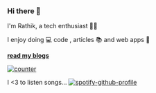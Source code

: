 

### Hi there 👋

I'm Rathik, a tech enthusiast 👨‍💻 

I enjoy doing :computer: code , articles :books: and web apps :unicorn:

**[read my blogs](https://rathik.dev)**


[![counter](https://endudbihhi3wlau.m.pipedream.net/)](http://tod.ly/3iOKHb2)

I <3 to listen songs...
[![spotify-github-profile](https://spotify-github-profile.vercel.app/api/view?uid=31pfttrv3lq42srrytg5h7qwjtdm&cover_image=true&theme=natemoo-re&bar_color=b14e4e&bar_color_cover=true)](https://spotify-github-profile.vercel.app/api/view?uid=31pfttrv3lq42srrytg5h7qwjtdm&redirect=true)
